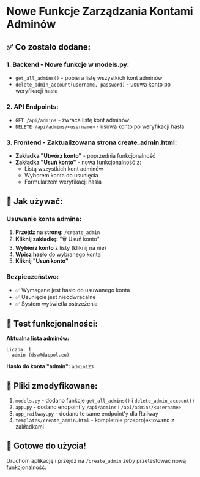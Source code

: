 # Nowe Funkcje Zarządzania Kontami Adminów

## ✅ Co zostało dodane:

### 1. **Backend - Nowe funkcje w models.py:**
- `get_all_admins()` - pobiera listę wszystkich kont adminów
- `delete_admin_account(username, password)` - usuwa konto po weryfikacji hasła

### 2. **API Endpoints:**
- `GET /api/admins` - zwraca listę kont adminów
- `DELETE /api/admins/<username>` - usuwa konto po weryfikacji hasła

### 3. **Frontend - Zaktualizowana strona create_admin.html:**
- **Zakładka "Utwórz konto"** - poprzednia funkcjonalność
- **Zakładka "Usuń konto"** - nowa funkcjonalność z:
  - Listą wszystkich kont adminów
  - Wyborem konta do usunięcia
  - Formularzem weryfikacji hasła

## 🎯 Jak używać:

### Usuwanie konta admina:

1. **Przejdź na stronę:** `/create_admin`
2. **Kliknij zakładkę:** "🗑️ Usuń konto"
3. **Wybierz konto** z listy (kliknij na nie)
4. **Wpisz hasło** do wybranego konta
5. **Kliknij "Usuń konto"**

### Bezpieczeństwo:
- ✅ Wymagane jest hasło do usuwanego konta
- ✅ Usunięcie jest nieodwracalne
- ✅ System wyświetla ostrzeżenia

## 🔧 Test funkcjonalności:

**Aktualna lista adminów:**
```
Liczba: 1
- admin (dsw@dacpol.eu)
```

**Hasło do konta "admin":** `admin123`

## 📝 Pliki zmodyfikowane:

1. `models.py` - dodano funkcje `get_all_admins()` i `delete_admin_account()`
2. `app.py` - dodano endpoint'y `/api/admins` i `/api/admins/<username>`
3. `app_railway.py` - dodano te same endpoint'y dla Railway
4. `templates/create_admin.html` - kompletnie przeprojektowano z zakładkami

## 🚀 Gotowe do użycia!

Uruchom aplikację i przejdź na `/create_admin` żeby przetestować nową funkcjonalność.
